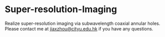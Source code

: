 # Super-resolution-Imaging
Realize super-resolution imaging via subwavelength coaxial annular holes. Please contact me at jiaxzhou@cityu.edu.hk if you have any questions.
